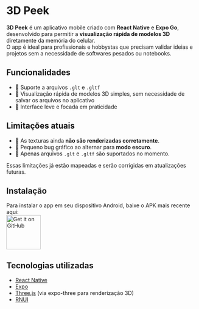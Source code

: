 # 3D Peek

**3D Peek** é um aplicativo mobile criado com **React Native** e **Expo Go**, desenvolvido para permitir a **visualização rápida de modelos 3D** diretamente da memória do celular.  
O app é ideal para profissionais e hobbystas que precisam validar ideias e projetos sem a necessidade de softwares pesados ou notebooks.

## Funcionalidades

- 📂 Suporte a arquivos `.glt` e `.gltf`
- 🎯 Visualização rápida de modelos 3D simples, sem necessidade de salvar os arquivos no aplicativo
- 📱 Interface leve e focada em praticidade

## Limitações atuais

- 🎨 As texturas ainda **não são renderizadas corretamente**.
- 🐞 Pequeno bug gráfico ao alternar para **modo escuro**.
- 📁 Apenas arquivos `.glt` e `.gltf` são suportados no momento.

Essas limitações já estão mapeadas e serão corrigidas em atualizações futuras.

## Instalação

Para instalar o app em seu dispositivo Android, baixe o APK mais recente aqui:  
[<img alt="Get it on GitHub" height="90" src="https://i.ibb.co/q0mdc4Z/get-it-on-github.png">](https://github.com/Ruben-BG/3d-peek/releases)

## Tecnologias utilizadas

- [React Native](https://reactnative.dev/)
- [Expo](https://expo.dev/)
- [Three.js](https://threejs.org/) (via expo-three para renderização 3D)
- [RNUI](https://wix.github.io/react-native-ui-lib/)
